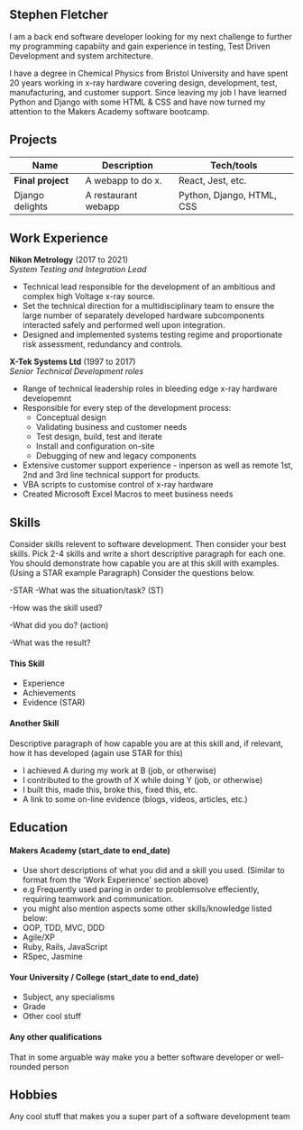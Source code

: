 ## Stephen Fletcher

I am a back end software developer looking for my next challenge to further my programming capabiity and gain experience in testing, Test Driven Development and system architecture.

I have a degree in Chemical Physics from Bristol University and have spent 20 years working in x-ray hardware covering design, development, test, manufacturing, and customer support. Since leaving my job I have learned Python and Django with some HTML & CSS and have now turned my attention to the Makers Academy software bootcamp.

## Projects

| Name                         | Description         | Tech/tools                 |
| ---------------------------- | ------------------- | -------------------------- |
| **Final project**            | A webapp to do x.   | React, Jest, etc.          |
| Django delights              | A restaurant webapp | Python, Django, HTML, CSS  |

## Work Experience

**Nikon Metrology** (2017 to 2021)  
_System Testing and Integration Lead_ 

* Technical lead responsible for the development of an ambitious and complex high Voltage x-ray source.
* Set the technical direction for a multidisciplinary team to ensure the large number of separately developed hardware subcomponents interacted safely and performed well upon integration.
* Designed and implemented systems testing regime and proportionate risk assessment, redundancy and controls.

**X-Tek Systems Ltd** (1997 to 2017)  
_Senior Technical Development roles_

* Range of technical leadership roles in bleeding edge x-ray hardware developemnt
* Responsible for every step of the development process:
  - Conceptual design
  - Validating business and customer needs
  - Test design, build, test and iterate
  - Install and configuration on-site
  - Debugging of new and legacy components
* Extensive customer support experience - inperson as well as remote 1st, 2nd and 3rd line technical support for products.
* VBA scripts to customise control of x-ray hardware
* Created Microsoft Excel Macros to meet business needs

## Skills

Consider skills relevent to software development. Then consider your best skills. Pick 2-4 skills and write a short descriptive paragraph for each one. You should demonstrate how capable you are at this skill with examples.
(Using a STAR example Paragraph) Consider the questions below.

-STAR
-What was the situation/task? (ST)

-How was the skill used?

-What did you do? (action)

-What was the result?


#### This Skill

- Experience
- Achievements
- Evidence (STAR)

#### Another Skill

Descriptive paragraph of how capable you are at this skill and, if relevant, how it has developed (again use STAR for this)

- I achieved A during my work at B (job, or otherwise)
- I contributed to the growth of X while doing Y (job, or otherwise)
- I built this, made this, broke this, fixed this, etc.
- A link to some on-line evidence (blogs, videos, articles, etc.)

## Education

#### Makers Academy (start_date to end_date)
- Use short descriptions of what you did and a skill you used. (Similar to format from the 'Work Experience' section above)
- e.g Frequently used paring in order to problemsolve effeciently, requiring teamwork and communication.
- you might also mention aspects some other skills/knowledge listed below: 
- OOP, TDD, MVC, DDD
- Agile/XP
- Ruby, Rails, JavaScript
- RSpec, Jasmine

#### Your University / College (start_date to end_date)

- Subject, any specialisms
- Grade
- Other cool stuff

#### Any other qualifications

That in some arguable way make you a better software developer or well-rounded person

## Hobbies

Any cool stuff that makes you a super part of a software development team
